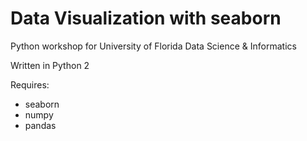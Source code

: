 # Data Visualization with seaborn

Python workshop for University of Florida Data Science & Informatics

Written in Python 2

Requires:
- seaborn
- numpy
- pandas
